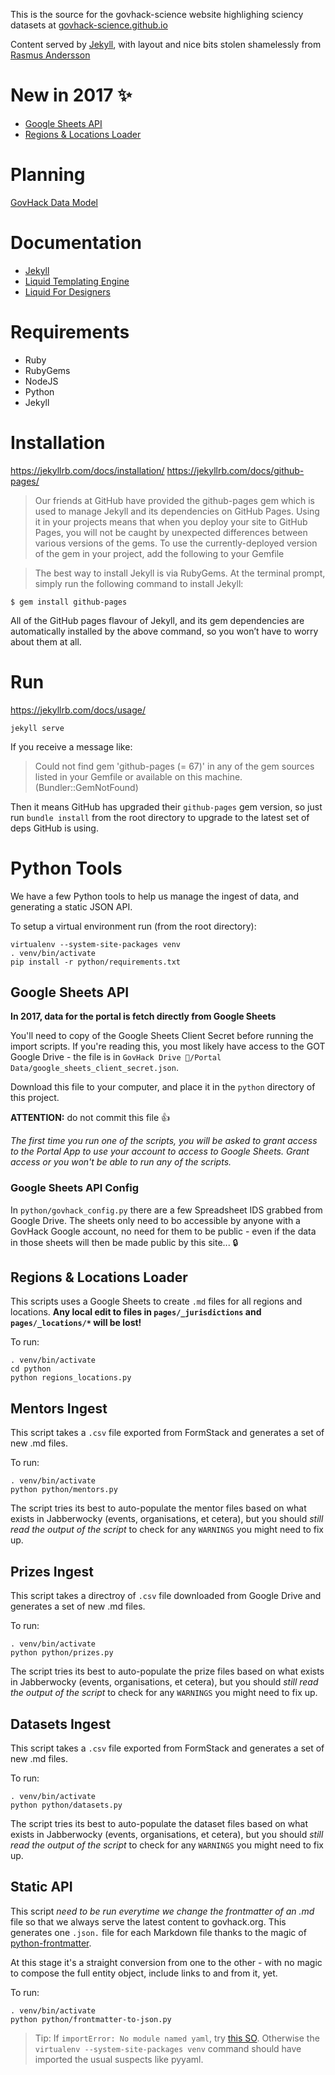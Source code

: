 This is the source for the govhack-science website highlighing sciency datasets at [govhack-science.github.io](http://govhack-science.github.io)

Content served by [Jekyll](http://jekyllrb.com/docs/), with layout and nice bits stolen shamelessly from [Rasmus Andersson](https://github.com/rsms/rsms.github.com)

# New in 2017 ✨
- [Google Sheets API](#google-sheets-api)
- [Regions & Locations Loader](#regions--locations-loader)

# Planning
[GovHack Data Model](https://www.lucidchart.com/documents/view/d36186be-0c77-4e89-a735-6022a716566a)

# Documentation
- [Jekyll](https://jekyllrb.com/docs/github-pages/)
- [Liquid Templating Engine](https://shopify.github.io/liquid/)
- [Liquid For Designers](https://github.com/Shopify/liquid/wiki/Liquid-for-Designers)

# Requirements
- Ruby
- RubyGems
- NodeJS
- Python
- Jekyll

# Installation
https://jekyllrb.com/docs/installation/
https://jekyllrb.com/docs/github-pages/

> Our friends at GitHub have provided the github-pages gem which is used to manage Jekyll and its dependencies on GitHub Pages. Using it in your projects means that when you deploy your site to GitHub Pages, you will not be caught by unexpected differences between various versions of the gems. To use the currently-deployed version of the gem in your project, add the following to your Gemfile

> The best way to install Jekyll is via RubyGems. At the terminal prompt, simply run the following command to install Jekyll:

`$ gem install github-pages`

All of the GitHub pages flavour of Jekyll, and its gem dependencies are automatically installed by the above command, so you won’t have to worry about them at all.


# Run
https://jekyllrb.com/docs/usage/

`jekyll serve`

If you receive a message like:

> Could not find gem 'github-pages (= 67)' in any of the gem sources listed in your Gemfile or available on this machine. (Bundler::GemNotFound)

Then it means GitHub has upgraded their `github-pages` gem version, so just run `bundle install` from the root directory to upgrade to the latest set of deps GitHub is using.

# Python Tools
We have a few Python tools to help us manage the ingest of data, and generating a static JSON API.

To setup a virtual environment run (from the root directory):
```
virtualenv --system-site-packages venv
. venv/bin/activate
pip install -r python/requirements.txt
```

## Google Sheets API
**In 2017, data for the portal is fetch directly from Google Sheets**

You'll need to copy of the Google Sheets Client Secret before running the import scripts. If you're reading this, you most likely have access to the GOT Google Drive - the file is in `GovHack Drive 💾/Portal Data/google_sheets_client_secret.json`.

Download this file to your computer, and place it in the `python` directory of this project.

**ATTENTION:** do not commit this file 👍 

_The first time you run one of the scripts, you will be asked to grant access to the Portal App to use your account to access to Google Sheets. Grant access or you won't be able to run any of the scripts._

### Google Sheets API Config

In `python/govhack_config.py` there are a few Spreadsheet IDS grabbed from Google Drive. The sheets only need to bo accessible by anyone with a GovHack Google account, no need for them to be public - even if the data in those sheets will then be made public by this site... 🔒 


## Regions & Locations Loader
This scripts uses a Google Sheets to create `.md` files for all regions and locations. **Any local edit to files in `pages/_jurisdictions` and `pages/_locations/*` will be lost!**

To run:
```
. venv/bin/activate
cd python 
python regions_locations.py
```

## Mentors Ingest
This script takes a `.csv` file exported from FormStack and generates a set of new .md files.

To run:
```
. venv/bin/activate
python python/mentors.py
```

The script tries its best to auto-populate the mentor files based on what exists in Jabberwocky (events, organisations, et cetera), but you should *still read the output of the script* to check for any `WARNINGS` you might need to fix up.


## Prizes Ingest
This script takes a directroy of `.csv` file downloaded from Google Drive and generates a set of new .md files.

To run:
```
. venv/bin/activate
python python/prizes.py
```

The script tries its best to auto-populate the prize files based on what exists in Jabberwocky (events, organisations, et cetera), but you should *still read the output of the script* to check for any `WARNINGS` you might need to fix up.


## Datasets Ingest
This script takes a `.csv` file exported from FormStack and generates a set of new .md files.

To run:
```
. venv/bin/activate
python python/datasets.py
```

The script tries its best to auto-populate the dataset files based on what exists in Jabberwocky (events, organisations, et cetera), but you should *still read the output of the script* to check for any `WARNINGS` you might need to fix up.


## Static API
This script *need to be run everytime we change the frontmatter of an .md* file so that we always serve the latest content to govhack.org. This generates one `.json.` file for each Markdown file thanks to the magic of [python-frontmatter](https://pypi.python.org/pypi/python-frontmatter/0.2.1).

At this stage it's a straight conversion from one to the other - with no magic to compose the full entity object, include links to and from it, yet. 

To run:
```
. venv/bin/activate
python python/frontmatter-to-json.py
```

> Tip: If `importError: No module named yaml`, try [this SO](http://stackoverflow.com/questions/1909025/import-error-with-virtualenv). Otherwise the `virtualenv --system-site-packages venv` command should have imported the usual suspects like pyyaml.
